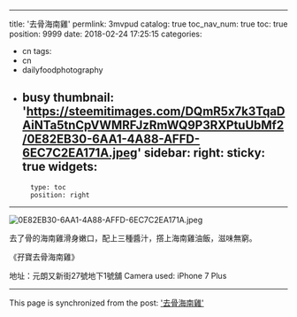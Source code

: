 
---
title: '去骨海南雞'
permlink: 3mvpud
catalog: true
toc_nav_num: true
toc: true
position: 9999
date: 2018-02-24 17:25:15
categories:
- cn
tags:
- cn
- dailyfoodphotography
- busy
thumbnail: 'https://steemitimages.com/DQmR5x7k3TqaDAiNTa5tnCpVWMRFJzRmWQ9P3RXPtuUbMf2/0E82EB30-6AA1-4A88-AFFD-6EC7C2EA171A.jpeg'
sidebar:
    right:
        sticky: true
widgets:
    -
        type: toc
        position: right
---




![0E82EB30-6AA1-4A88-AFFD-6EC7C2EA171A.jpeg](https://steemitimages.com/DQmR5x7k3TqaDAiNTa5tnCpVWMRFJzRmWQ9P3RXPtuUbMf2/0E82EB30-6AA1-4A88-AFFD-6EC7C2EA171A.jpeg)

去了骨的海南雞滑身嫩口，配上三種醬汁，撘上海南雞油飯，滋味無窮。

《孖寶去骨海南雞》

地址：元朗又新街27號地下1號舖
Camera used: iPhone 7 Plus

- - -

This page is synchronized from the post: ['去骨海南雞'](https://steemit.com/@htliao/3mvpud)
